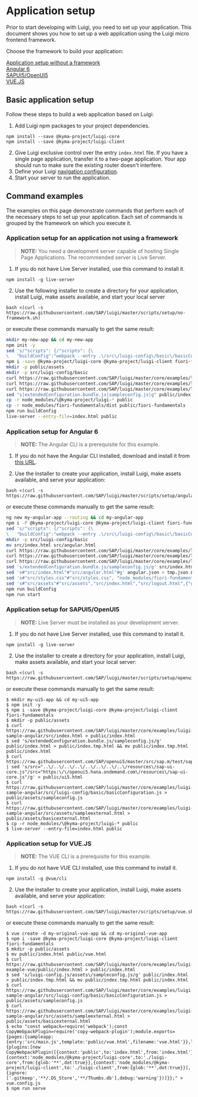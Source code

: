 <!-- meta
{
  "node": {
    "label": "Installation",
    "category": {
      "label": "Luigi Core"
    },
    "metaData": {
      "categoryPosition": 2,
      "position": 0
    }
  }
}
meta -->

# Application setup

Prior to start developing with Luigi, you need to set up your application. This document shows you how to set up a web application using the Luigi micro frontend framework.

Choose the framework to build your application:

[Application setup without a framework](#noframework)  
[Angular 6](#angular6)  
[SAPUI5/OpenUI5](#sapui5)  
[VUE.JS](#vuejs)

## Basic application setup

Follow these steps to build a web application based on Luigi:

1. Add Luigi npm packages to your project dependencies. 

````
npm install --save @kyma-project/luigi-core
npm install --save @kyma-project/luigi-client
````

2. Give Luigi exclusive control over the entry `index.html` file. If you have a single page application, transfer it to a two-page application. Your app should run  to make sure the existing router doesn't interfere.
3. Define your Luigi [navigation configuration](navigation-configuration.md).
4. Start your server to run the application.

## Command examples

The examples on this page demonstrate commands that perform each of the necessary steps to set up your application. Each set of commands is grouped by the framework on which you execute it.

<a name="noframework"></a> 
### Application setup for an application not using a framework 

>**NOTE:** You need a development server capable of hosting Single Page Applications. The recommended server is Live Server.

1. If you do not have Live Server installed, use this command to install it.

````
npm install -g live-server
````

2. Use the following installer to create a directory for your application, install Luigi, make assets available, and start your local server

```
bash <(curl -s https://raw.githubusercontent.com/SAP/luigi/master/scripts/setup/no-framework.sh)
````
or execute these commands manually to get the same result:

```bash
mkdir my-new-app && cd my-new-app
npm init -y
sed 's/"scripts": {/"scripts": {\
\   "buildConfig":"webpack --entry .\/src\/luigi-config\/basic\/basicConfiguration.js -o .\/public\/assets\/sampleconfig.js --mode production",/1' package.json > p.tmp.json && mv p.tmp.json package.json
npm i -save @kyma-project/luigi-core @kyma-project/luigi-client fiori-fundamentals webpack webpack-cli @babel/core @babel/preset-env babel-loader 
mkdir -p public/assets
mkdir -p src/luigi-config/basic
curl https://raw.githubusercontent.com/SAP/luigi/master/core/examples/luigi-sample-angular/src/index.html > public/index.html
curl https://raw.githubusercontent.com/SAP/luigi/master/core/examples/luigi-sample-angular/src/assets/sampleexternal.html > public/assets/basicexternal.html
curl https://raw.githubusercontent.com/SAP/luigi/master/core/examples/luigi-sample-angular/src/luigi-config/basic/basicConfiguration.js > src/luigi-config/basic/basicConfiguration.js
sed "s|extendedConfiguration.bundle.js|sampleconfig.js|g" public/index.html > public/index.tmp.html && mv public/index.tmp.html public/index.html
cp -r node_modules/\@kyma-project/luigi-* public
cp -r node_modules/fiori-fundamentals/dist public/fiori-fundamentals
npm run buildConfig
live-server --entry-file=index.html public
```

<a name="angular6"></a>

### Application setup for Angular 6

>**NOTE:** The Angular CLI is a prerequisite for this example.

1. If you do not have the Angular CLI installed, download and install it from [this URL](https://cli.angular.io/).

2. Use the installer to create your application, install Luigi, make assets available, and serve your application:

````
bash <(curl -s https://raw.githubusercontent.com/SAP/luigi/master/scripts/setup/angular.sh)
````
or execute these commands manually to get the same result:
```bash
ng new my-angular-app --routing && cd my-angular-app
npm i -P @kyma-project/luigi-core @kyma-project/luigi-client fiori-fundamentals webpack webpack-cli @babel/core @babel/preset-env babel-loader 
sed 's/"scripts": {/"scripts": {\
\   "buildConfig":"webpack --entry .\/src\/luigi-config\/basic\/basicConfiguration.js -o .\/src\/assets\/sampleconfig.js --mode production",/1' package.json > p.tmp.json && mv p.tmp.json package.json
mkdir -p src/luigi-config/basic
mv src/index.html src/angular.html
curl https://raw.githubusercontent.com/SAP/luigi/master/core/examples/luigi-sample-angular/src/index.html > src/index.html
curl https://raw.githubusercontent.com/SAP/luigi/master/core/examples/luigi-sample-angular/src/luigi-config/basic/basicConfiguration.js > src/luigi-config/basic/basicConfiguration.js
curl https://raw.githubusercontent.com/SAP/luigi/master/core/examples/luigi-sample-angular/src/assets/sampleexternal.html > src/assets/basicexternal.html
sed 's/extendedConfiguration.bundle.js/sampleconfig.js/g' src/index.html > src/index.tmp.html && mv src/index.tmp.html src/index.html
sed 's#"src/index.html"#"src/angular.html"#g' angular.json > tmp.json && mv tmp.json angular.json
sed 's#"src/styles.css"#"src/styles.css", "node_modules/fiori-fundamentals/dist/fiori-fundamentals.min.css"#g' angular.json > tmp.json && mv tmp.json angular.json
sed 's#"src/assets"#"src/assets","src/index.html","src/logout.html",{"glob": "fiori-fundamentals.min.css","input": "node_modules/fiori-fundamentals/dist","output": "/fiori-fundamentals"},{"glob": "fonts/**","input": "node_modules/fiori-fundamentals/dist","output": "/fiori-fundamentals"},{"glob": "SAP-icons.*","input": "node_modules/fiori-fundamentals/dist","output": "/fiori-fundamentals"},{"glob": "**","input": "node_modules/@kyma-project/luigi-core","output": "/luigi-core"},{"glob": "luigi-client.js","input": "node_modules/@kyma-project/luigi-client","output": "/luigi-client"}#g' angular.json > tmp.json && mv tmp.json angular.json
npm run buildConfig
npm run start
```

<a name="sapui5"></a>

### Application setup for SAPUI5/OpenUI5 

>**NOTE:** Live Server must be installed as your development server.

1. If you do not have Live Server installed, use this command to install it.

````
npm install -g live-server
````

2. Use the installer to create a directory for your application, install Luigi, make assets available, and start your local server:

````
bash <(curl -s https://raw.githubusercontent.com/SAP/luigi/master/scripts/setup/openui5.sh)
````
or execute these commands manually to get the same result:

````
$ mkdir my-ui5-app && cd my-ui5-app
$ npm init -y
$ npm i -save @kyma-project/luigi-core @kyma-project/luigi-client fiori-fundamentals
$ mkdir -p public/assets
$ curl https://raw.githubusercontent.com/SAP/luigi/master/core/examples/luigi-sample-angular/src/index.html > public/index.html
$ sed 's/extendedConfiguration.bundle.js/sampleconfig.js/g' public/index.html > public/index.tmp.html && mv public/index.tmp.html public/index.html
$ curl https://raw.githubusercontent.com/SAP/openui5/master/src/sap.m/test/sap/m/demokit/tutorial/quickstart/01/webapp/index.html | sed 's/src="..\/..\/..\/..\/..\/..\/..\/..\/resources\/sap-ui-core.js"/src="https:\/\/openui5.hana.ondemand.com\/resources\/sap-ui-core.js"/g' > public/ui5.html
$ curl https://raw.githubusercontent.com/SAP/luigi/master/core/examples/luigi-sample-angular/src/luigi-config/basic/basicConfiguration.js > public/assets/sampleconfig.js
$ curl https://raw.githubusercontent.com/SAP/luigi/master/core/examples/luigi-sample-angular/src/assets/sampleexternal.html > public/assets/basicexternal.html
$ cp -r node_modules/\@kyma-project/luigi-* public
$ live-server --entry-file=index.html public
````

<a name="vuejs"></a>

### Application setup for VUE.JS 

>**NOTE:** The VUE CLI is a prerequisite for this example.

1. If you do not have VUE CLI installed, use this command to install it.

````
npm install -g @vue/cli
````

2. Use the installer to create your application, install Luigi, make assets available, and serve your application:
````
bash <(curl -s https://raw.githubusercontent.com/SAP/luigi/master/scripts/setup/vue.sh)
````
or execute these commands manually to get the same result:
````
$ vue create -d my-original-vue-app && cd my-original-vue-app
$ npm i -save @kyma-project/luigi-core @kyma-project/luigi-client fiori-fundamentals
$ mkdir -p public/assets
$ mv public/index.html public/vue.html
$ curl https://raw.githubusercontent.com/SAP/luigi/master/core/examples/luigi-example-vue/public/index.html > public/index.html
$ sed 's/luigi-config.js/assets\/sampleconfig.js/g' public/index.html > public/index.tmp.html && mv public/index.tmp.html public/index.html
$ curl https://raw.githubusercontent.com/SAP/luigi/master/core/examples/luigi-sample-angular/src/luigi-config/basic/basicConfiguration.js > public/assets/sampleconfig.js
$ curl https://raw.githubusercontent.com/SAP/luigi/master/core/examples/luigi-sample-angular/src/assets/sampleexternal.html > public/assets/basicexternal.html
$ echo "const webpack=require('webpack');const CopyWebpackPlugin=require('copy-webpack-plugin');module.exports={pages:{sampleapp:{entry:'src/main.js',template:'public/vue.html',filename:'vue.html'}},lintOnSave:true,runtimeCompiler:true,outputDir:'dist',configureWebpack:{plugins:[new CopyWebpackPlugin([{context:'public',to:'index.html',from:'index.html'},{context:'node_modules/@kyma-project/luigi-core',to:'./luigi-core',from:{glob:'**',dot:true}},{context:'node_modules/@kyma-project/luigi-client',to:'./luigi-client',from:{glob:'**',dot:true}}],{ignore:['.gitkeep','**/.DS_Store','**/Thumbs.db'],debug:'warning'})]}};" > vue.config.js
$ npm run serve
````
